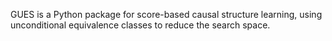 GUES is a Python package for score-based causal structure learning, using unconditional equivalence classes to reduce the search space.
